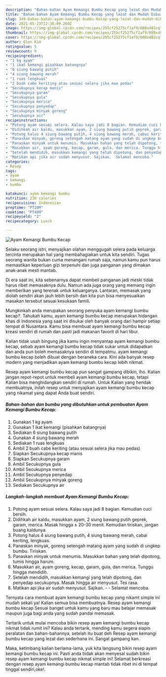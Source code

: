 ```yaml
---
description: "Bahan-bahan Ayam Kemangi Bumbu Kecap yang lezat dan Mudah Dibuat"
title: "Bahan-bahan Ayam Kemangi Bumbu Kecap yang lezat dan Mudah Dibuat"
slug: 349-bahan-bahan-ayam-kemangi-bumbu-kecap-yang-lezat-dan-mudah-dibuat
date: 2021-05-23T12:38:09.260Z
image: https://img-global.cpcdn.com/recipes/255cf25275cf1af9/680x482cq70/ayam-kemangi-bumbu-kecap-foto-resep-utama.jpg
thumbnail: https://img-global.cpcdn.com/recipes/255cf25275cf1af9/680x482cq70/ayam-kemangi-bumbu-kecap-foto-resep-utama.jpg
cover: https://img-global.cpcdn.com/recipes/255cf25275cf1af9/680x482cq70/ayam-kemangi-bumbu-kecap-foto-resep-utama.jpg
author: Glen Kim
ratingvalue: 5
reviewcount: 9
recipeingredient:
- "1 kg ayam"
- "1 ikat kemangi pisahkan batangnya"
- "6 siung bawang putih"
- "4 siung bawang merah"
- "1 ruas lengkuas"
- "2 buah cabe keriting atau sesuai selera jika mau pedas"
- "Secukupnya kecap manis"
- "Secukupnya garam"
- "Secukupnya gula"
- "Secukupnya merica"
- "Secukupnya penyedap"
- "Secukupnya minyak goreng"
- "Secukupnya air"
recipeinstructions:
- "Potong ayam sesuai selera. Kalau saya jadi 8 bagian. Kemudian cuci bersih."
- "Didihkah air kaldu, masukkan ayam, 2 siung bawang putih geprek, garam, merica. Masak hingga ± 20-30 menit. Kemudian tiriskan, jangan buang kaldunya."
- "Potong halus 4 siung bawang putih, 4 siung bawang merah, cabai keriting, lengkuas."
- "Panaskan minyak, goreng setengah matang ayam yang sudah di ungkep bumbu. Tiriskan."
- "Panaskan minyak untuk menumis. Masukkan bahan yang telah dipotong, tumis hingga harum."
- "Masukkan air, ayam goreng, kecap, garam, gula, dan merica. Tunggu hingga mendidih."
- "Setelah mendidih, masukkan kemangi yang telah dipotong, dan penyedap secukupnya. Masak hingga air menyusut. Tes rasa."
- "Matikan api jika air sudah menyusut. Sajikan.  Selamat mencoba."
categories:
- Resep
tags:
- ayam
- kemangi
- bumbu

katakunci: ayam kemangi bumbu 
nutrition: 230 calories
recipecuisine: Indonesian
preptime: "PT20M"
cooktime: "PT46M"
recipeyield: "2"
recipecategory: Lunch

---
```



![Ayam Kemangi Bumbu Kecap](https://img-global.cpcdn.com/recipes/255cf25275cf1af9/680x482cq70/ayam-kemangi-bumbu-kecap-foto-resep-utama.jpg)

Selaku seorang istri, menyajikan olahan menggugah selera pada keluarga tercinta merupakan hal yang membahagiakan untuk kita sendiri. Tugas seorang  wanita bukan cuma menangani rumah saja, namun kamu pun harus memastikan keperluan gizi terpenuhi dan juga panganan yang dimakan anak-anak mesti mantab.

Di era  saat ini, kita sebenarnya dapat membeli panganan jadi meski tidak harus ribet memasaknya dulu. Namun ada juga orang yang memang ingin memberikan yang terenak untuk keluarganya. Lantaran, memasak yang diolah sendiri akan jauh lebih bersih dan kita pun bisa menyesuaikan masakan tersebut sesuai kesukaan famili. 



Mungkinkah anda merupakan seorang penyuka ayam kemangi bumbu kecap?. Tahukah kamu, ayam kemangi bumbu kecap merupakan hidangan khas di Indonesia yang saat ini disukai oleh banyak orang dari hampir setiap tempat di Nusantara. Kamu bisa membuat ayam kemangi bumbu kecap kreasi sendiri di rumah dan pasti jadi makanan favorit di hari libur.

Kalian tidak usah bingung jika kamu ingin menyantap ayam kemangi bumbu kecap, sebab ayam kemangi bumbu kecap tidak sukar untuk didapatkan dan anda pun boleh memasaknya sendiri di tempatmu. ayam kemangi bumbu kecap boleh dibuat dengan beraneka cara. Kini ada banyak resep modern yang menjadikan ayam kemangi bumbu kecap lebih nikmat.

Resep ayam kemangi bumbu kecap pun sangat gampang dibikin, lho. Kalian jangan repot-repot untuk membeli ayam kemangi bumbu kecap, tetapi Kalian bisa menghidangkan sendiri di rumah. Untuk Kalian yang hendak membuatnya, inilah resep untuk menyajikan ayam kemangi bumbu kecap yang nikamat yang dapat Anda buat sendiri.

<!--inarticleads1-->

##### Bahan-bahan dan bumbu yang dibutuhkan untuk pembuatan Ayam Kemangi Bumbu Kecap:

1. Gunakan 1 kg ayam
1. Gunakan 1 ikat kemangi (pisahkan batangnya)
1. Sediakan 6 siung bawang putih
1. Gunakan 4 siung bawang merah
1. Sediakan 1 ruas lengkuas
1. Ambil 2 buah cabe keriting (atau sesuai selera jika mau pedas)
1. Siapkan Secukupnya kecap manis
1. Siapkan Secukupnya garam
1. Ambil Secukupnya gula
1. Ambil Secukupnya merica
1. Ambil Secukupnya penyedap
1. Ambil Secukupnya minyak goreng
1. Sediakan Secukupnya air




<!--inarticleads2-->

##### Langkah-langkah membuat Ayam Kemangi Bumbu Kecap:

1. Potong ayam sesuai selera. Kalau saya jadi 8 bagian. Kemudian cuci bersih.
1. Didihkah air kaldu, masukkan ayam, 2 siung bawang putih geprek, garam, merica. Masak hingga ± 20-30 menit. Kemudian tiriskan, jangan buang kaldunya.
1. Potong halus 4 siung bawang putih, 4 siung bawang merah, cabai keriting, lengkuas.
1. Panaskan minyak, goreng setengah matang ayam yang sudah di ungkep bumbu. Tiriskan.
1. Panaskan minyak untuk menumis. Masukkan bahan yang telah dipotong, tumis hingga harum.
1. Masukkan air, ayam goreng, kecap, garam, gula, dan merica. Tunggu hingga mendidih.
1. Setelah mendidih, masukkan kemangi yang telah dipotong, dan penyedap secukupnya. Masak hingga air menyusut. Tes rasa.
1. Matikan api jika air sudah menyusut. Sajikan. -  - Selamat mencoba.




Ternyata cara membuat ayam kemangi bumbu kecap yang nikamt simple ini mudah sekali ya! Kalian semua bisa membuatnya. Resep ayam kemangi bumbu kecap Sesuai banget untuk kamu yang baru mau belajar memasak maupun juga bagi anda yang sudah pandai memasak.

Tertarik untuk mulai mencoba bikin resep ayam kemangi bumbu kecap nikmat tidak rumit ini? Kalau anda tertarik, mending kamu segera siapin peralatan dan bahan-bahannya, setelah itu buat deh Resep ayam kemangi bumbu kecap yang lezat dan sederhana ini. Sangat gampang kan. 

Maka, ketimbang kalian berlama-lama, yuk kita langsung bikin resep ayam kemangi bumbu kecap ini. Pasti anda tiidak akan menyesal sudah bikin resep ayam kemangi bumbu kecap nikmat simple ini! Selamat berkreasi dengan resep ayam kemangi bumbu kecap mantab tidak ribet ini di tempat tinggal sendiri,oke!.


